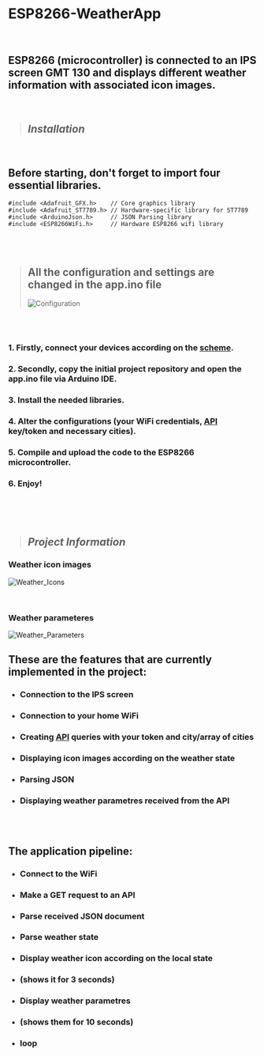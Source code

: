 # ESP8266-WeatherApp

<br>

## ESP8266 (microcontroller) is connected to an IPS screen GMT 130 and displays different weather information with associated icon images.

<br>

> ## _Installation_

<br>

## Before starting, don't forget to import four essential libraries.
````
#include <Adafruit_GFX.h>    // Core graphics library
#include <Adafruit_ST7789.h> // Hardware-specific library for ST7789
#include <ArduinoJson.h>     // JSON Parsing library
#include <ESP8266WiFi.h>     // Hardware ESP8266 wifi library
````

<br><br>
> ## All the configuration and settings are changed in the **app.ino** file
> ![Configuration](https://i.ibb.co/QPt9vwG/settings.png)

<br><br>

### 1. Firstly, connect your devices according on the [scheme](https://github.com/423locked/GMT130-ESP8266).
### 2. Secondly, copy the initial project repository and open the app.ino file via Arduino IDE.
### 3. Install the needed libraries.
### 4. Alter the configurations (your WiFi credentials, [API](https://openweathermap.org/api) key/token and necessary cities).
### 5. Compile and upload the code to the ESP8266 microcontroller.
### 6. Enjoy!

<br>
<br>
<br>

> ## _Project Information_

### Weather icon images
![Weather_Icons](https://i.ibb.co/9N5nxtF/icons.png )

<br>

### Weather parameteres
![Weather_Parameters](https://i.ibb.co/hsWQvJh/Params.png )

## These are the features that are currently implemented in the project:
* ### Connection to the IPS screen
* ### Connection to your home WiFi
* ### Creating [API](https://openweathermap.org/api) queries with your token and city/array of cities
* ### Displaying icon images according on the weather state
* ### Parsing JSON
* ### Displaying weather parametres received from the API

<br><br>

## The application pipeline:
* ### Connect to the WiFi
* ### Make a GET request to an API
* ### Parse received JSON document
* ### Parse weather state
* ### Display weather icon according on the local state
* ### (shows it for 3 seconds)
* ### Display weather parametres
* ### (shows them for 10 seconds)
* ### loop


<br><br>


